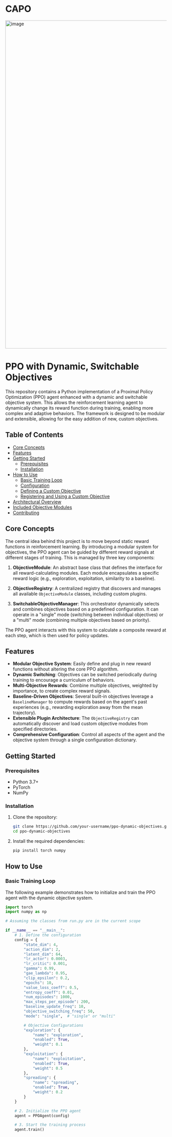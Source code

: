# CAPO

<img width="1024" height="1024" alt="image" src="https://github.com/user-attachments/assets/69828e58-26ca-4b04-8ea0-6f4786239885" />

# PPO with Dynamic, Switchable Objectives

This repository contains a Python implementation of a Proximal Policy Optimization (PPO) agent enhanced with a dynamic and switchable objective system. This allows the reinforcement learning agent to dynamically change its reward function during training, enabling more complex and adaptive behaviors. The framework is designed to be modular and extensible, allowing for the easy addition of new, custom objectives.

## Table of Contents
- [Core Concepts](#core-concepts)
- [Features](#features)
- [Getting Started](#getting-started)
  - [Prerequisites](#prerequisites)
  - [Installation](#installation)
- [How to Use](#how-to-use)
  - [Basic Training Loop](#basic-training-loop)
  - [Configuration](#configuration)
  - [Defining a Custom Objective](#defining-a-custom-objective)
  - [Registering and Using a Custom Objective](#registering-and-using-a-custom-objective)
- [Architectural Overview](#architectural-overview)
- [Included Objective Modules](#included-objective-modules)
- [Contributing](#contributing)

## Core Concepts

The central idea behind this project is to move beyond static reward functions in reinforcement learning. By introducing a modular system for objectives, the PPO agent can be guided by different reward signals at different stages of training. This is managed by three key components:

1.  **ObjectiveModule**: An abstract base class that defines the interface for all reward-calculating modules. Each module encapsulates a specific reward logic (e.g., exploration, exploitation, similarity to a baseline).

2.  **ObjectiveRegistry**: A centralized registry that discovers and manages all available `ObjectiveModule` classes, including custom plugins.

3.  **SwitchableObjectiveManager**: This orchestrator dynamically selects and combines objectives based on a predefined configuration. It can operate in a "single" mode (switching between individual objectives) or a "multi" mode (combining multiple objectives based on priority).

The PPO agent interacts with this system to calculate a composite reward at each step, which is then used for policy updates.

## Features

*   **Modular Objective System**: Easily define and plug in new reward functions without altering the core PPO algorithm.
*   **Dynamic Switching**: Objectives can be switched periodically during training to encourage a curriculum of behaviors.
*   **Multi-Objective Rewards**: Combine multiple objectives, weighted by importance, to create complex reward signals.
*   **Baseline-Driven Objectives**: Several built-in objectives leverage a `BaselineManager` to compute rewards based on the agent's past experiences (e.g., rewarding exploration away from the mean trajectory).
*   **Extensible Plugin Architecture**: The `ObjectiveRegistry` can automatically discover and load custom objective modules from specified directories.
*   **Comprehensive Configuration**: Control all aspects of the agent and the objective system through a single configuration dictionary.

## Getting Started

### Prerequisites

*   Python 3.7+
*   PyTorch
*   NumPy

### Installation

1.  Clone the repository:
    ```bash
    git clone https://github.com/your-username/ppo-dynamic-objectives.git
    cd ppo-dynamic-objectives
    ```

2.  Install the required dependencies:
    ```bash
    pip install torch numpy
    ```
## How to Use

### Basic Training Loop

The following example demonstrates how to initialize and train the PPO agent with the dynamic objective system.

```python
import torch
import numpy as np

# Assuming the classes from run.py are in the current scope

if __name__ == "__main__":
    # 1. Define the configuration
    config = {
        "state_dim": 4,
        "action_dim": 2,
        "latent_dim": 64,
        "lr_actor": 0.0003,
        "lr_critic": 0.001,
        "gamma": 0.99,
        "gae_lambda": 0.95,
        "clip_epsilon": 0.2,
        "epochs": 10,
        "value_loss_coeff": 0.5,
        "entropy_coeff": 0.01,
        "num_episodes": 1000,
        "max_steps_per_episode": 200,
        "baseline_update_freq": 10,
        "objective_switching_freq": 50,
        "mode": "single",  # "single" or "multi"

        # Objective Configurations
        "exploration": {
            "name": "exploration",
            "enabled": True,
            "weight": 0.1
        },
        "exploitation": {
            "name": "exploitation",
            "enabled": True,
            "weight": 0.5
        },
        "spreading": {
            "name": "spreading",
            "enabled": True,
            "weight": 0.2
        }
    }

    # 2. Initialize the PPO agent
    agent = PPOAgent(config)

    # 3. Start the training process
    agent.train()

```
